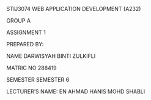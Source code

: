 STIJ3074 WEB APPLICATION DEVELOPMENT
 (A232)

GROUP A

ASSIGNMENT 1

PREPARED BY:

NAME	DARWISYAH BINTI ZULKIFLI

MATRIC NO	288419

SEMESTER	SEMESTER 6

LECTURER’S NAME:
EN AHMAD HANIS MOHD SHABLI
